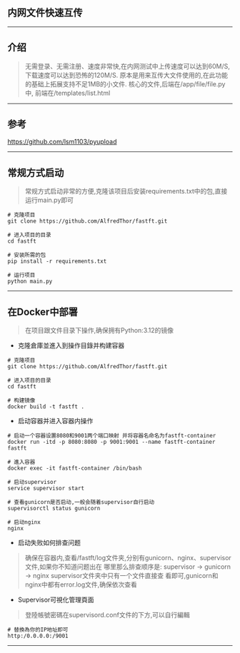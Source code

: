 ## 内网文件快速互传

---

## 介绍


> 无需登录、无需注册、速度非常快,在内网测试中上传速度可以达到60M/S,下载速度可以达到恐怖的120M/S.
> 原本是用来互传大文件使用的,在此功能的基础上拓展支持不足1MB的小文件.
> 核心的文件,后端在/app/file/file.py中, 前端在/templates/list.html

---

## 参考

https://github.com/lsm1103/pyupload

---

## 常规方式启动

> 常规方式启动非常的方便,克隆该项目后安装requirements.txt中的包,直接运行main.py即可

```shell
# 克隆项目  
git clone https://github.com/AlfredThor/fastft.git

# 进入项目的目录
cd fastft

# 安装所需的包
pip install -r requirements.txt

# 运行项目
python main.py
```

---

## 在Docker中部署

> 在项目跟文件目录下操作,确保拥有Python:3.12的镜像

- 克隆倉庫並進入到操作目錄并构建容器

```shell
# 克隆项目  
git clone https://github.com/AlfredThor/fastft.git

# 进入项目的目录
cd fastft

# 构建镜像
docker build -t fastft .
```

- 启动容器并进入容器内操作

```shell
# 启动一个容器设置8080和9001两个端口映射 并将容器名命名为fastft-container
docker run -itd -p 8080:8080 -p 9001:9001 --name fastft-container fastft

# 進入容器
docker exec -it fastft-container /bin/bash

# 启动supervisor
service supervisor start

# 查看gunicorn是否启动,一般会随着supervisor自行启动
supervisorctl status gunicorn

# 启动nginx
nginx
```
- 启动失败如何排查问题

> 确保在容器内,查看/fastft/log文件夹,分别有gunicorn、nginx、supervisor文件,如果你不知道问题出在
> 哪里那么排查顺序是: supervisor -> gunicorn -> nginx supervisor文件夹中只有一个文件直接查
> 看即可,gunicorn和nginx中都有error.log文件,确保依次查看

- Supervisor可視化管理頁面

> 登陸帳號密碼在supervisord.conf文件的下方,可以自行編輯

```shell
# 替換為你的IP地址即可
http:/0.0.0.0:/9001
```

---